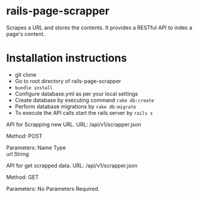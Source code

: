 # rails-page-scrapper
Scrapes a URL and stores the contents. It provides a RESTful API to index a page's content.

# Installation instructions

- git clone
- Go to root directory of rails-page-scrapper
- `bundle install`
- Configure database.yml as per your local settings
- Create database by executing command `rake db:create`
- Perform database migrations by `rake db:migrate`
- To execute the API calls start the rails server by `rails s`

API for Scrapping new URL.
URL:
/api/v1/scrapper.json

Method:
POST

Parameters:
Name	Type	
url	  String

API for get scrapped data.
URL:
/api/v1/scrapper.json

Method:
GET

Parameters:
No Parameters Required.
